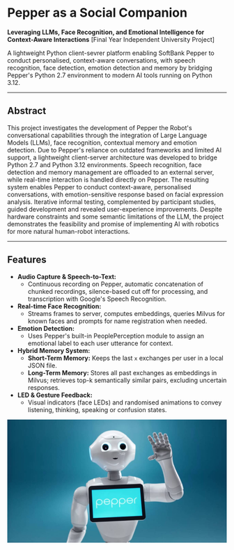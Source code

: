 # Pepper as a Social Companion

**Leveraging LLMs, Face Recognition, and Emotional Intelligence for Context-Aware Interactions** 
[Final Year Independent University Project]

A lightweight Python client-sevrer platform enabling SoftBank Pepper to conduct personalised, context-aware conversations, with speech recognition, face detection, emotion detection and memory by bridging Pepper's Python 2.7 environment to modern AI tools running on Python 3.12.

---

## Abstract

This project investigates the development of Pepper the Robot's conversational capabilities through the integration of Large Language Models (LLMs), face recognition, contextual memory and emotion detection. Due to Pepper's reliance on outdated frameworks and limited AI support, a lightweight client-server architecture was developed to bridge Python 2.7 and Python 3.12 environments. Speech recognition, face detection and memory management are offloaded to an external server, while real-time interaction is handled directly on Pepper. The resulting system enables Pepper to conduct context-aware, personalised conversations, with emotion-sensitive response based on facial expression analysis. Iterative informal testing, complemented by participant studies, guided development and revealed user-experience improvements. Despite hardware constraints and some semantic limitations of the LLM, the project demonstrates the feasibility and promise of implementing AI with robotics for more natural human-robot interactions.

---

## Features

- **Audio Capture & Speech-to-Text:**
  - Continuous recording on Pepper, automatic concatenation of chunked recordings, silence-based cut off for processing, and transcription with Google's Speech Recognition.
- **Real-time Face Recognition:**
  - Streams frames to server, computes embeddings, queries Milvus for known faces and prompts for name registration when needed.
- **Emotion Detection:**
  - Uses Pepper's built-in PeoplePerception module to assign an emotional label to each user utterance for context.
- **Hybrid Memory System:**
  - **Short-Term Memory:** Keeps the last `x` exchanges per user in a local JSON file.
  - **Long-Term Memory:** Stores all past exchanges as embeddings in Milvus; retrieves top-k semantically similar pairs, excluding uncertain responses.
- **LED & Gesture Feedback:**
  - Visual indicators (face LEDs) and randomised animations to convey listening, thinking, speaking or confusion states.

![Softbank Pepper Robot](image/pepper.jpg)